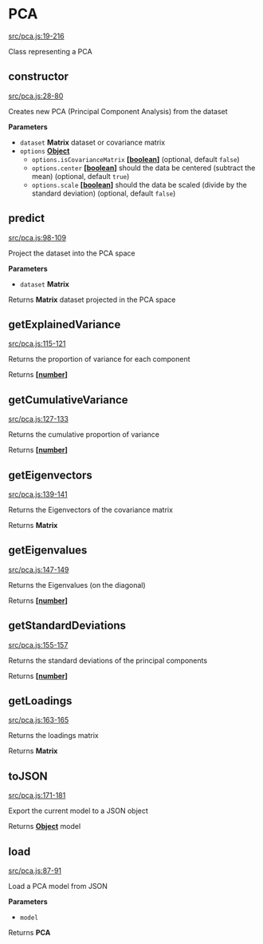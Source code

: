 # PCA

[src/pca.js:19-216](https://github.com/mljs/pca/blob/4bef6ec5940ca5bcc84b16f4015a68dc7821035a/src/pca.js#L19-L216 "Source code on GitHub")

Class representing a PCA

## constructor

[src/pca.js:28-80](https://github.com/mljs/pca/blob/4bef6ec5940ca5bcc84b16f4015a68dc7821035a/src/pca.js#L28-L80 "Source code on GitHub")

Creates new PCA (Principal Component Analysis) from the dataset

**Parameters**

-   `dataset` **Matrix** dataset or covariance matrix
-   `options` **[Object](https://developer.mozilla.org/en-US/docs/Web/JavaScript/Reference/Global_Objects/Object)** 
    -   `options.isCovarianceMatrix` **\[[boolean](https://developer.mozilla.org/en-US/docs/Web/JavaScript/Reference/Global_Objects/Boolean)]**  (optional, default `false`)
    -   `options.center` **\[[boolean](https://developer.mozilla.org/en-US/docs/Web/JavaScript/Reference/Global_Objects/Boolean)]** should the data be centered (subtract the mean) (optional, default `true`)
    -   `options.scale` **\[[boolean](https://developer.mozilla.org/en-US/docs/Web/JavaScript/Reference/Global_Objects/Boolean)]** should the data be scaled (divide by the standard deviation) (optional, default `false`)

## predict

[src/pca.js:98-109](https://github.com/mljs/pca/blob/4bef6ec5940ca5bcc84b16f4015a68dc7821035a/src/pca.js#L98-L109 "Source code on GitHub")

Project the dataset into the PCA space

**Parameters**

-   `dataset` **Matrix** 

Returns **Matrix** dataset projected in the PCA space

## getExplainedVariance

[src/pca.js:115-121](https://github.com/mljs/pca/blob/4bef6ec5940ca5bcc84b16f4015a68dc7821035a/src/pca.js#L115-L121 "Source code on GitHub")

Returns the proportion of variance for each component

Returns **\[[number](https://developer.mozilla.org/en-US/docs/Web/JavaScript/Reference/Global_Objects/Number)]** 

## getCumulativeVariance

[src/pca.js:127-133](https://github.com/mljs/pca/blob/4bef6ec5940ca5bcc84b16f4015a68dc7821035a/src/pca.js#L127-L133 "Source code on GitHub")

Returns the cumulative proportion of variance

Returns **\[[number](https://developer.mozilla.org/en-US/docs/Web/JavaScript/Reference/Global_Objects/Number)]** 

## getEigenvectors

[src/pca.js:139-141](https://github.com/mljs/pca/blob/4bef6ec5940ca5bcc84b16f4015a68dc7821035a/src/pca.js#L139-L141 "Source code on GitHub")

Returns the Eigenvectors of the covariance matrix

Returns **Matrix** 

## getEigenvalues

[src/pca.js:147-149](https://github.com/mljs/pca/blob/4bef6ec5940ca5bcc84b16f4015a68dc7821035a/src/pca.js#L147-L149 "Source code on GitHub")

Returns the Eigenvalues (on the diagonal)

Returns **\[[number](https://developer.mozilla.org/en-US/docs/Web/JavaScript/Reference/Global_Objects/Number)]** 

## getStandardDeviations

[src/pca.js:155-157](https://github.com/mljs/pca/blob/4bef6ec5940ca5bcc84b16f4015a68dc7821035a/src/pca.js#L155-L157 "Source code on GitHub")

Returns the standard deviations of the principal components

Returns **\[[number](https://developer.mozilla.org/en-US/docs/Web/JavaScript/Reference/Global_Objects/Number)]** 

## getLoadings

[src/pca.js:163-165](https://github.com/mljs/pca/blob/4bef6ec5940ca5bcc84b16f4015a68dc7821035a/src/pca.js#L163-L165 "Source code on GitHub")

Returns the loadings matrix

Returns **Matrix** 

## toJSON

[src/pca.js:171-181](https://github.com/mljs/pca/blob/4bef6ec5940ca5bcc84b16f4015a68dc7821035a/src/pca.js#L171-L181 "Source code on GitHub")

Export the current model to a JSON object

Returns **[Object](https://developer.mozilla.org/en-US/docs/Web/JavaScript/Reference/Global_Objects/Object)** model

## load

[src/pca.js:87-91](https://github.com/mljs/pca/blob/4bef6ec5940ca5bcc84b16f4015a68dc7821035a/src/pca.js#L87-L91 "Source code on GitHub")

Load a PCA model from JSON

**Parameters**

-   `model`  

Returns **PCA** 
